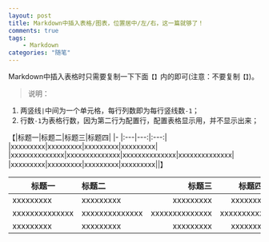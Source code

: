 ```yaml
---
layout: post
title: Markdown中插入表格/图表，位置居中/左/右，这一篇就够了！
comments: true
tags:
	- Markdown
categories: "随笔"
---
```


Markdown中插入表格时只需要复制一下下面`【】`内的即可(注意：不要复制`【】`)。

>说明：
1. 两竖线`|`中间为一个单元格，每行列数即为每行竖线数`-1`；
2. 行数`-1`为表格行数，因为第二行为配置行，配置表格显示用，并不显示出来；

<!-- more -->

【|标题一|标题二|标题三|标题四|
|- |:---|---:|:---:|
|xxxxxxxxx|xxxxxxxxx|xxxxxxxxx|xxxxxxxxx|
|xxxxxxxxxxxxxx|xxxxxxxxxxxxxx|xxxxxxxxxxxxxx|xxxxxxxxxxxxxx|
|xxxxxxxxx|xxxxxxxxx|xxxxxxxxx|xxxxxxxxx||】

|标题一|标题二|标题三|标题四|
|- |:---|---:|:---:|
|xxxxxxxxx|xxxxxxxxx|xxxxxxxxx|xxxxxxxxx|
|xxxxxxxxxxxxxx|xxxxxxxxxxxxxx|xxxxxxxxxxxxxx|xxxxxxxxxxxxxx|
|xxxxxxxxx|xxxxxxxxx|xxxxxxxxx|xxxxxxxxx||
